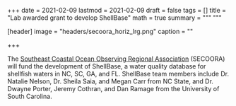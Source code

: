 +++
date = 2021-02-09
lastmod = 2021-02-09
draft = false
tags = []
title = "Lab awarded grant to develop ShellBase"
math = true
summary = """
"""

[header]
image = "headers/secoora_horiz_lrg.png"
caption = ""

+++

The [Southeast Coastal Ocean Observing Regional Association](https://secoora.org/) (SECOORA) will fund the development of ShellBase, a water quality database for shellfish waters in NC, SC, GA, and FL. ShellBase team members include Dr. Natalie Nelson, Dr. Sheila Saia, and Megan Carr from NC State, and Dr. Dwayne Porter, Jeremy Cothran, and Dan Ramage from the University of South Carolina.  